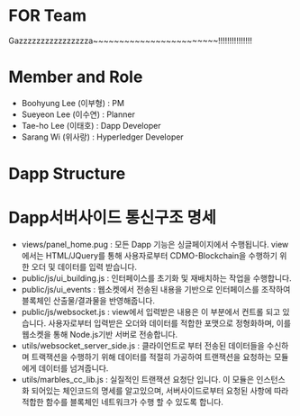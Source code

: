# FOR Team
Gazzzzzzzzzzzzzzzza~~~~~~~~~~~~~~~~~~~~~~~~!!!!!!!!!!!!!!!

# Member and Role
 - Boohyung Lee (이부형) : PM
 - Sueyeon Lee (이수연) : Planner
 - Tae-ho Lee (이태호) : Dapp Developer
 - Sarang Wi (위사랑) : Hyperledger Developer
 
# Dapp Structure

# Dapp서버사이드 통신구조 명세
 - views/panel_home.pug : 모든 Dapp 기능은 싱글페이지에서 수행됩니다. view에서는 HTML/JQuery를 통해 사용자로부터 CDMO-Blockchain을 수행하기 위한 오더 및 데이터를 입력 받습니다.
 - public/js/ui_building.js : 인터페이스를 초기화 및 재배치하는 작업을 수행합니다.
 - public/js/ui_events : 웹소켓에서 전송된 내용을 기반으로 인터페이스를 조작하여 블록체인 산출물/결과물을 반영해줍니다.
 - public/js/websocket.js : view에서 입력받은 내용은 이 부분에서 컨트롤 되고 있습니다. 사용자로부터 입력받은 오더와 데이터를 적합한 포맷으로 정형화하며, 이를 웹소켓을 통해 Node.js기반 서버로 전송합니다.
 - utils/websocket_server_side.js : 클라이언트로 부터 전송된 데이터들을 수신하며 트랙잭션을 수행하기 위해 데이터를 적절히 가공하여 트랜잭션을 요청하는 모듈에게 데이터를 넘겨줍니다.
 - utils/marbles_cc_lib.js : 실질적인 트랜잭션 요청단 입니다. 이 모듈은 인스턴스화 되어있는 체인코드의 명세를 알고있으며, 서버사이드로부터 요청된 사항에 따라 적합한 함수를 블록체인 네트워크가 수행 할 수 있도록 합니다.
 

